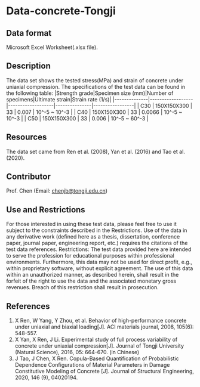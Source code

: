 # Data-concrete-Tongji

## Data format
Microsoft Excel Worksheet(.xlsx file).

## Description
The data set shows the tested stress(MPa) and strain of concrete under uniaxial compression. The specifications of the test data can be found in the following table:
|Strength grade|Specimen size (mm)|Number of specimens|Ultimate strain|Strain rate (1/s)|
|--------------|------------------|-------------------|---------------|-----------------|
|     C30      |   150X150X300    |        33         |     0.007     |  10^-5 ~ 10^-3  |
|     C40      |   150X150X300    |        33         |     0.0066    |  10^-5 ~ 10^-3  |
|     C50      |   150X150X300    |        33         |     0.006     |  10^-5 ~ 60^-3  |

## Resources
The data set came from Ren et al. (2008), Yan et al. (2016) and Tao et al. (2020).

## Contributor
Prof. Chen (Email: chenjb@tongji.edu.cn)

## Use and Restrictions
For those interested in using these test data, please feel free to use it subject to the constraints described in the Restrictions. Use of the data in any derivative work (defined here as a thesis, dissertation, conference paper, journal paper, engineering report, etc.) requires the citations of the test data references.
Restrictions: The test data provided here are intended to serve the profession for educational purposes within professional environments. Furthermore, this data may not be used for direct profit, e.g., within proprietary software, without explicit agreement. The use of this data within an unauthorized manner, as described herein, shall result in the forfeit of the right to use the data and the associated monetary gross revenues. Breach of this restriction shall result in prosecution.

## References
1. X Ren, W Yang, Y Zhou, et al. Behavior of high-performance concrete under uniaxial and biaxial loading[J]. ACI materials journal, 2008, 105(6): 548-557.
2. X Yan, X Ren, J Li. Experimental study of full process variability of concrete under uniaxial compression[J]. Journal of Tongji University (Natural Science), 2016, 05: 664-670. (in Chinese)
3. J Tao, J Chen, X Ren. Copula-Based Quantification of Probabilistic Dependence Configurations of Material Parameters in Damage Constitutive Modeling of Concrete [J]. Journal of Structural Engineering, 2020, 146 (9), 04020194.
